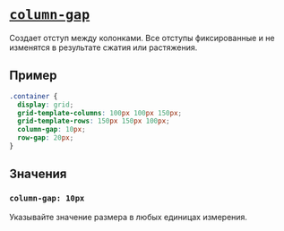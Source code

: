 # [`column-gap`](../index.md)

Создает отступ между колонками. Все отступы фиксированные и не изменятся в результате сжатия или растяжения.

## Пример

```css
.container {
  display: grid;
  grid-template-columns: 100px 100px 150px;
  grid-template-rows: 150px 150px 100px;
  column-gap: 10px;
  row-gap: 20px;
}
```

## Значения

### `column-gap: 10px`

Указывайте значение размера в любых единицах измерения.
